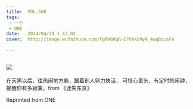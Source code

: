```yaml
---
title:	VOL.568
tags:
 - 一个
 - ONE
date:	2014/04/28 1:43:02
cover:	http://image.wufazhuce.com/FgM96RqR-E7VkKU9y4_4wq8qusFo

---
```

![](http://image.wufazhuce.com/FgM96RqR-E7VkKU9y4_4wq8qusFo)
---

在天黑以后，往热闹地方躲，跟着别人努力快活， 可惜心里头，有定时的闹钟，提醒你有多寂寞。from 《迷失东京》
 
Reprinted from ONE
